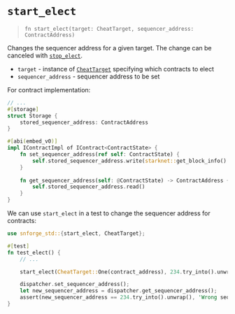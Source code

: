 # `start_elect`

> `fn start_elect(target: CheatTarget, sequencer_address: ContractAddress)`

Changes the sequencer address for a given target.
The change can be canceled with [`stop_elect`](./stop_elect.md).

- `target` - instance of [`CheatTarget`](./cheat_target.md) specifying which contracts to elect
- `sequencer_address` - sequencer address to be set

For contract implementation:

```rust
// ...
#[storage]
struct Storage {
    stored_sequencer_address: ContractAddress
}

#[abi(embed_v0)]
impl IContractImpl of IContract<ContractState> {
    fn set_sequencer_address(ref self: ContractState) {
        self.stored_sequencer_address.write(starknet::get_block_info().unbox().sequencer_address);
    }
    
    fn get_sequencer_address(self: @ContractState) -> ContractAddress {
        self.stored_sequencer_address.read()
    }
}
```

We can use `start_elect` in a test to change the sequencer address for contracts:

```rust
use snforge_std::{start_elect, CheatTarget};

#[test]
fn test_elect() {
    // ...

    start_elect(CheatTarget::One(contract_address), 234.try_into().unwrap());

    dispatcher.set_sequencer_address();
    let new_sequencer_address = dispatcher.get_sequencer_address();
    assert(new_sequencer_address == 234.try_into().unwrap(), 'Wrong sequencer address');
}
```
